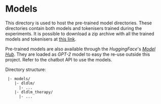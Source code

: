 # Models

This directory is used to host the pre-trained model directories.
These directories contain both models and tokenisers trained during the experiments.
It is possible to download a zip archive with all the trained models and tokenisers at [this link](https://polimi365-my.sharepoint.com/:u:/g/personal/10451445_polimi_it/ESuBW6NcQZtLuvxiQVc9PhwBXn-H2K22oi2Z4F1Q_a9ajA?e=72vhXB).

Pre-trained models are also available through the *HuggingFace*'s [*Model Hub*](https://huggingface.co/models?filter=dldlm). 
They are loaded as *GPT-2* model to easy the re-use outside this project.
Refer to the chatbot API to use the models.

Directory structure:
```
 |- models/
    |- dldlm/
      |- ...
    |- dldlm_therapy/
      |- ...
```